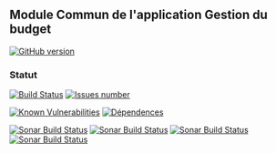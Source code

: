 ## Module Commun de l'application Gestion du budget
[![GitHub version](https://badge.fury.io/gh/vzwingma%2Fgestion-budget-communs.svg)](https://badge.fury.io/gh/vzwingma%2Fgestion-budget-communs)

### Statut

<a href='https://travis-ci.com/vzwingma/gestion-budget-communs/branches'><img src='https://travis-ci.com/vzwingma/gestion-budget-communs.svg?branch=master' alt='Build Status' /></a>
<a href='https://github.com/vzwingma/gestion-budget-communs/issues'><img src='http://githubbadges.herokuapp.com/vzwingma/gestion-budget-communs/issues?style=square' alt='Issues number' /></a>

[![Known Vulnerabilities](https://snyk.io/test/github/vzwingma/gestion-budget-communs/badge.svg)](https://snyk.io/test/github/vzwingma/gestion-budget-communs)
[![Dépendences](https://img.shields.io/librariesio/github/vzwingma/gestion-budget-communs.png)](https://libraries.io/github/vzwingma/gestion-budget-communs)

<a href="https://sonarcloud.io/dashboard?id=gestion-budget-communs"><img alt="Sonar Build Status" src="https://sonarcloud.io/api/project_badges/measure?project=gestion-budget-communs&metric=coverage" /></a>
<a href="https://sonarcloud.io/dashboard?id=gestion-budget-communs"><img alt="Sonar Build Status" src="https://sonarcloud.io/api/project_badges/measure?project=gestion-budget-communs&metric=sqale_rating" /></a>
<a href="https://sonarcloud.io/dashboard?id=gestion-budget-communs"><img alt="Sonar Build Status" src="https://sonarcloud.io/api/project_badges/measure?project=gestion-budget-communs&metric=reliability_rating" /></a>
<a href="https://sonarcloud.io/dashboard?id=gestion-budget-communs"><img alt="Sonar Build Status" src="https://sonarcloud.io/api/project_badges/measure?project=gestion-budget-communs&metric=security_rating" /></a>

